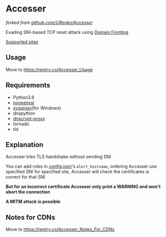 # Accesser

*forked from [github.com/URenko/Accesser](https://github.com/URenko/Accesser)*

Evading SNI-based TCP reset attack using [Domain Fronting](https://en.wikipedia.org/wiki/Domain_fronting)

[Supported sites](https://notyet.yogas.ml/ac.yaml)

## Usage

Move to <https://rentry.co/Accesser_Usage>

## Requirements
- Python3.9
- [pyopenssl](https://pyopenssl.org/)
- [sysproxy](https://github.com/Noisyfox/sysproxy)(for Windows)
- dnspython
- [dnscrypt-proxy](https://github.com/jedisct1/dnscrypt-proxy)
- tornado
- tld



## Explanation

Accesser tries TLS handshake without sending SNI

You can add rules in [config.json](config.json.default)'s `alert_hostname`, ordering Accesser use specified SNI for specified site, Accesser will check the certificates is correct for that SNI

**But for an incorrect certificate Accesser only print a WARNING and won't abort the connection**


**A MITM attack is possible**

## Notes for CDNs

Move to <https://rentry.co/Accesser_Notes_For_CDNs>
